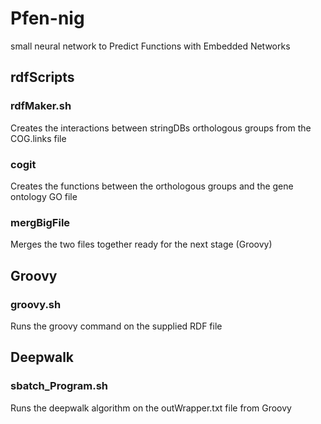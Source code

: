 # Pfen-nig
small neural network to Predict Functions with Embedded Networks

## rdfScripts
### rdfMaker.sh
Creates the interactions between stringDBs orthologous groups from the COG.links file

### cogit
Creates the functions between the orthologous groups and the gene ontology GO file

### mergBigFile
Merges the two files together ready for the next stage (Groovy)

## Groovy
### groovy.sh
Runs the groovy command on the supplied RDF file

## Deepwalk
### sbatch_Program.sh
Runs the deepwalk algorithm on the outWrapper.txt file from Groovy
